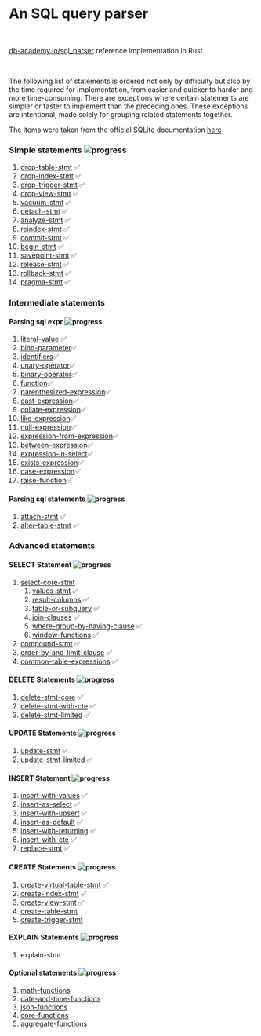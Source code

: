# An SQL query parser

<br />

[db-academy.io/sql_parser](https://db-academy.io/sql_parser) reference implementation in Rust

<br />

The following list of statements is ordered not only by difficulty but also by
the time required for implementation, from easier and quicker to harder and 
more time-consuming. There are exceptions where certain statements are simpler
or faster to implement than the preceding ones. These exceptions are 
intentional, made solely for grouping related statements together.

The items were taken from the official SQLite documentation 
[here](https://www.sqlite.org/lang.html)

### Simple statements ![progress](https://progress-bar.xyz/14/?scale=14&suffix=%%%20(14%20of%2014)&width=140)
1. [drop-table-stmt](https://www.sqlite.org/lang_droptable.html) &#9989;
1. [drop-index-stmt](https://www.sqlite.org/lang_dropindex.html) &#9989;
1. [drop-trigger-stmt](https://www.sqlite.org/lang_droptrigger.html) &#9989;
1. [drop-view-stmt](https://www.sqlite.org/lang_dropview.html) &#9989;
1. [vacuum-stmt](https://www.sqlite.org/lang_vacuum.html) &#9989;
1. [detach-stmt](https://www.sqlite.org/lang_detach.html) &#9989;
1. [analyze-stmt](https://www.sqlite.org/lang_analyze.html) &#9989; 
1. [reindex-stmt](https://www.sqlite.org/lang_reindex.html) &#9989; 
1. [commit-stmt](https://www.sqlite.org/lang_transaction.html) &#9989;
1. [begin-stmt](https://www.sqlite.org/lang_transaction.html) &#9989;
1. [savepoint-stmt](https://www.sqlite.org/lang_savepoint.html) &#9989;
1. [release-stmt](https://www.sqlite.org/lang_savepoint.html) &#9989;
1. [rollback-stmt](https://www.sqlite.org/lang_savepoint.html) &#9989;
1. [pragma-stmt](https://www.sqlite.org/pragma.html) &#9989;

### Intermediate statements

#### Parsing sql expr ![progress](https://progress-bar.xyz/17/?scale=17&suffix=%%%20(17%20of%2017)&width=140)
1. [literal-value](https://www.sqlite.org/lang_expr.html#literalvalue) &#9989;
1. [bind-parameter](https://www.sqlite.org/lang_expr.html#bindvar)&#9989;
1. [identifiers](https://www.sqlite.org/lang_expr.html#columnname)&#9989;
1. [unary-operator](https://www.sqlite.org/lang_expr.html#unaryexp)&#9989;
1. [binary-operator](https://www.sqlite.org/lang_expr.html#binaryexp)&#9989;
1. [function](https://www.sqlite.org/lang_expr.html#function.html)&#9989;
1. [parenthesized-expression](https://www.sqlite.org/lang_expr.html#parenexp)&#9989;
1. [cast-expression](https://www.sqlite.org/lang_expr.html#cast)&#9989;
1. [collate-expression](https://www.sqlite.org/lang_expr.html#collateexp)&#9989;
1. [like-expression](https://www.sqlite.org/lang_expr.html#likeexp)&#9989;
1. [null-expression](https://www.sqlite.org/lang_expr.html#likeexp)&#9989;
1. [expression-from-expression](https://www.sqlite.org/lang_expr.html#exprlist)&#9989;
1. [between-expression](https://www.sqlite.org/lang_expr.html#betweenexp)&#9989;
1. [expression-in-select](https://www.sqlite.org/lang_expr.html#exprlist)&#9989;
1. [exists-expression](https://www.sqlite.org/lang_expr.html#exprlist)&#9989;
1. [case-expression](https://www.sqlite.org/lang_expr.html#caseexp)&#9989;
1. [raise-function](https://www.sqlite.org/lang_expr.html#raisefunc)&#9989;

#### Parsing sql statements ![progress](https://progress-bar.xyz/2/?scale=2&suffix=%%%20(2%20of%202)&width=140)
1. [attach-stmt](https://www.sqlite.org/lang_attach.html) &#9989;
1. [alter-table-stmt](https://www.sqlite.org/lang_altertable.html) &#9989;

### Advanced statements

#### SELECT Statement ![progress](https://progress-bar.xyz/9/?scale=9&suffix=%%%20(9%20of%209)&width=140)

1. [select-core-stmt](https://www.sqlite.org/syntax/select-core.html)
    1. [values-stmt](https://www.sqlite.org/syntax/select-core.html) &#9989;
    1. [result-columns](https://www.sqlite.org/syntax/result-column.html) &#9989;
    1. [table-or-subquery](https://www.sqlite.org/lang_select.html#tablename) &#9989;
    1. [join-clauses](https://www.sqlite.org/syntax/join-clause.html) &#9989;
    1. [where-group-by-having-clause](https://www.sqlite.org/lang_select.html#where) &#9989;
    1. [window-functions](https://www.sqlite.org/syntax/window-defn.html) &#9989;
1. [compound-stmt](https://www.sqlite.org/syntax/factored-select-stmt.html) &#9989;
1. [order-by-and-limit-clause](https://www.sqlite.org/lang_select.html#orderby) &#9989;
1. [common-table-expressions](https://www.sqlite.org/syntax/common-table-expression.html) &#9989;

#### DELETE Statements ![progress](https://progress-bar.xyz/3/?scale=3&suffix=%%%20(3%20of%203)&width=140)
1. [delete-stmt-core](https://www.sqlite.org/syntax/delete-stmt.html) &#9989;
1. [delete-stmt-with-cte](https://www.sqlite.org/syntax/delete-stmt.html) &#9989;
1. [delete-stmt-limited](https://www.sqlite.org/syntax/delete-stmt-limited.html) &#9989;

#### UPDATE Statements ![progress](https://progress-bar.xyz/2/?scale=2&suffix=%%%20(2%20of%202)&width=140)
1. [update-stmt](https://www.sqlite.org/syntax/update-stmt.html) &#9989;
1. [update-stmt-limited](https://www.sqlite.org/syntax/update-stmt-limited.html) &#9989;

#### INSERT Statement ![progress](https://progress-bar.xyz/7/?scale=7&suffix=%%%20(7%20of%207)&width=140)
1. [insert-with-values](https://www.sqlite.org/lang_insert.html) &#9989;
1. [insert-as-select](https://www.sqlite.org/lang_insert.html) &#9989;
1. [insert-with-upsert](https://www.sqlite.org/lang_insert.html) &#9989;
1. [insert-as-default](https://www.sqlite.org/lang_insert.html) &#9989;
1. [insert-with-returning](https://www.sqlite.org/lang_insert.html) &#9989;
1. [insert-with-cte](https://www.sqlite.org/lang_insert.html) &#9989;
1. [replace-stmt](https://www.sqlite.org/lang_replace.html) &#9989;

#### CREATE Statements ![progress](https://progress-bar.xyz/3/?scale=5&suffix=%%%20(3%20of%205)&width=140)
1. [create-virtual-table-stmt](https://www.sqlite.org/lang_createvtab.html) &#9989;
1. [create-index-stmt](https://www.sqlite.org/lang_createindex.html) &#9989;
1. [create-view-stmt](https://www.sqlite.org/lang_createview.html) &#9989;
1. [create-table-stmt](https://www.sqlite.org/lang_createtable.html) 
1. [create-trigger-stmt](https://www.sqlite.org/lang_createtrigger.html) 

#### EXPLAIN Statements ![progress](https://progress-bar.xyz/0/?scale=1&suffix=%%%20(0%20of%201)&width=140)
1. explain-stmt 

#### Optional statements ![progress](https://progress-bar.xyz/0/?scale=5&suffix=%%%20(0%20of%205)&width=140)
1. [math-functions](https://www.sqlite.org/lang_mathfunc.html)
1. [date-and-time-functions](https://www.sqlite.org/lang_datefunc.html)
1. [json-functions](https://www.sqlite.org/json1.html)
1. [core-functions](https://www.sqlite.org/lang_corefunc.html)
1. [aggregate-functions](https://www.sqlite.org/lang_aggfunc.html)
